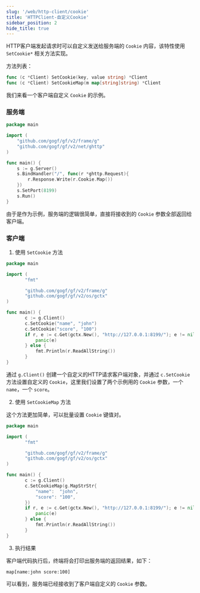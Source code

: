 ```yaml
---
slug: '/web/http-client/cookie'
title: 'HTTPClient-自定义Cookie'
sidebar_position: 2
hide_title: true
---
```


HTTP客户端发起请求时可以自定义发送给服务端的 `Cookie` 内容，该特性使用 `SetCookie*` 相关方法实现。

方法列表：

```go
func (c *Client) SetCookie(key, value string) *Client
func (c *Client) SetCookieMap(m map[string]string) *Client
```

我们来看一个客户端自定义 `Cookie` 的示例。

### 服务端

```go
package main

import (
    "github.com/gogf/gf/v2/frame/g"
    "github.com/gogf/gf/v2/net/ghttp"
)

func main() {
    s := g.Server()
    s.BindHandler("/", func(r *ghttp.Request){
        r.Response.Write(r.Cookie.Map())
    })
    s.SetPort(8199)
    s.Run()
}
```

由于是作为示例，服务端的逻辑很简单，直接将接收到的 `Cookie` 参数全部返回给客户端。

### 客户端

1. 使用 `SetCookie` 方法

```go
package main

import (
       "fmt"

       "github.com/gogf/gf/v2/frame/g"
       "github.com/gogf/gf/v2/os/gctx"
)

func main() {
       c := g.Client()
       c.SetCookie("name", "john")
       c.SetCookie("score", "100")
       if r, e := c.Get(gctx.New(), "http://127.0.0.1:8199/"); e != nil {
           panic(e)
       } else {
           fmt.Println(r.ReadAllString())
       }
}
```

通过 `g.Client()` 创建一个自定义的HTTP请求客户端对象，并通过 `c.SetCookie` 方法设置自定义的 `Cookie`，这里我们设置了两个示例用的 `Cookie` 参数，一个 `name`，一个 `score`。

2. 使用 `SetCookieMap` 方法

这个方法更加简单，可以批量设置 `Cookie` 键值对。

```go
package main

import (
       "fmt"

       "github.com/gogf/gf/v2/frame/g"
       "github.com/gogf/gf/v2/os/gctx"
)

func main() {
       c := g.Client()
       c.SetCookieMap(g.MapStrStr{
           "name":  "john",
           "score": "100",
       })
       if r, e := c.Get(gctx.New(), "http://127.0.0.1:8199/"); e != nil {
           panic(e)
       } else {
           fmt.Println(r.ReadAllString())
       }
}
```

3. 执行结果

客户端代码执行后，终端将会打印出服务端的返回结果，如下：

```
map[name:john score:100]
```

可以看到，服务端已经接收到了客户端自定义的 `Cookie` 参数。